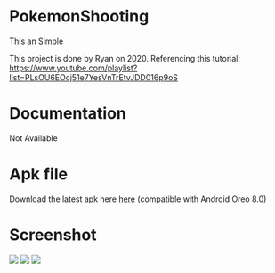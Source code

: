 # PokemonShooting
This an Simple

This project is done by Ryan on 2020. Referencing this tutorial: https://www.youtube.com/playlist?list=PLsOU6EOcj51e7YesVnTrEtvJDD016p9oS

# Documentation
Not Available

# Apk file 
Download the latest apk here [here](Pokemon_app.apk) (compatible with Android Oreo 8.0)

# Screenshot

![](https://i.imgur.com/7bOQNkj.jpg)
![](https://i.imgur.com/6oTmjwn.jpg)
![](https://i.imgur.com/YE9HsyZ.jpg)


